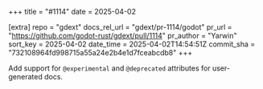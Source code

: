 +++
title = "#1114"
date = 2025-04-02

[extra]
repo = "gdext"
docs_rel_url = "gdext/pr-1114/godot"
pr_url = "https://github.com/godot-rust/gdext/pull/1114"
pr_author = "Yarwin"
sort_key = 2025-04-02
date_time = 2025-04-02T14:54:51Z
commit_sha = "732108964fd998715a55a24e2b4e1d7fceabcdb8"
+++

Add support for `@experimental` and `@deprecated` attributes for user-generated docs.
